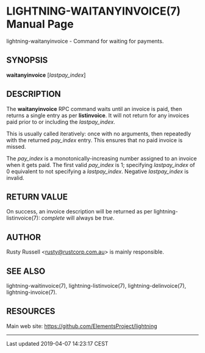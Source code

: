 LIGHTNING-WAITANYINVOICE(7) Manual Page
=======================================
lightning-waitanyinvoice - Command for waiting for payments.

SYNOPSIS
--------

**waitanyinvoice** \[*lastpay\_index*\]

DESCRIPTION
-----------

The **waitanyinvoice** RPC command waits until an invoice is paid, then
returns a single entry as per **listinvoice**. It will not return for
any invoices paid prior to or including the *lastpay\_index*.

This is usually called iteratively: once with no arguments, then
repeatedly with the returned *pay\_index* entry. This ensures that no
paid invoice is missed.

The *pay\_index* is a monotonically-increasing number assigned to an
invoice when it gets paid. The first valid *pay\_index* is 1; specifying
*lastpay\_index* of 0 equivalent to not specifying a *lastpay\_index*.
Negative *lastpay\_index* is invalid.

RETURN VALUE
------------

On success, an invoice description will be returned as per
lightning-listinvoice(7): *complete* will always be *true*.

AUTHOR
------

Rusty Russell <<rusty@rustcorp.com.au>> is mainly responsible.

SEE ALSO
--------

lightning-waitinvoice(7), lightning-listinvoice(7),
lightning-delinvoice(7), lightning-invoice(7).

RESOURCES
---------

Main web site: <https://github.com/ElementsProject/lightning>

------------------------------------------------------------------------

Last updated 2019-04-07 14:23:17 CEST
